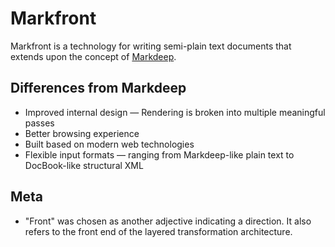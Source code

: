 # Markfront

Markfront is a technology for writing semi-plain text documents that extends upon the concept of [Markdeep](http://casual-effects.com/markdeep/).

## Differences from Markdeep

- Improved internal design — Rendering is broken into multiple meaningful passes
- Better browsing experience
- Built based on modern web technologies
- Flexible input formats — ranging from Markdeep-like plain text to DocBook-like structural XML

## Meta

- "Front" was chosen as another adjective indicating a direction. It also refers to the front end of the layered transformation architecture.
